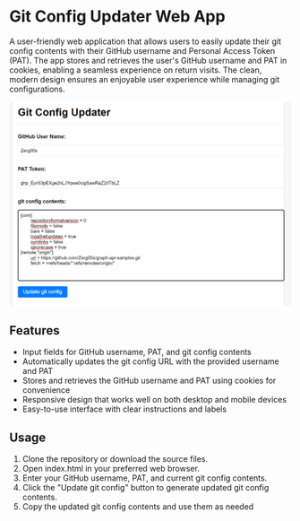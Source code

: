 # Git Config Updater Web App

A user-friendly web application that allows users to easily update their git config contents with their GitHub username and Personal Access Token (PAT). The app stores and retrieves the user's GitHub username and PAT in cookies, enabling a seamless experience on return visits. The clean, modern design ensures an enjoyable user experience while managing git configurations.

![](Screenshot.png)

## Features

- Input fields for GitHub username, PAT, and git config contents
- Automatically updates the git config URL with the provided username and PAT
- Stores and retrieves the GitHub username and PAT using cookies for convenience
- Responsive design that works well on both desktop and mobile devices
- Easy-to-use interface with clear instructions and labels

## Usage
1. Clone the repository or download the source files.
1. Open index.html in your preferred web browser.
1. Enter your GitHub username, PAT, and current git config contents.
1. Click the "Update git config" button to generate updated git config contents.
1. Copy the updated git config contents and use them as needed 